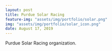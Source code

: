 ```yaml
---
layout: post
title: Purdue Solar Racing
feature-img: "assets/img/portfolio/solar.png"
img: "assets/img/portfolio/solar_icon.png"
date: August 17, 2019
---
```


Purdue Solar Racing organization.

